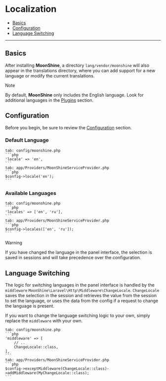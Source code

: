 # Localization

- [Basics](#basics)
- [Configuration](#configuration)
- [Language Switching](#middleware)

---

<a name="basics"></a>
## Basics

After installing **MoonShine**, a directory `lang/vendor/moonshine` will also appear in the translations directory, where you can add support for a new language or modify the current translations.

> [!NOTE]
> By default, **MoonShine** only includes the English language.
> Look for additional languages in the [Plugins](/plugins) section.

<a name="configuration"></a>
## Configuration

Before you begin, be sure to review the [Configuration](/docs/{{version}}/configuration) section.

### Default Language

~~~tabs
tab: config/moonshine.php
```php
'locale' => 'en',
```
tab: app/Providers/MoonShineServiceProvider.php
```php
$config->locale('en');
```
~~~

### Available Languages

~~~tabs
tab: config/moonshine.php
```php
'locales' => ['en', 'ru'],
```
tab: app/Providers/MoonShineServiceProvider.php
```php
$config->locales(['en', 'ru']);
```
~~~

> [!WARNING]
> If you have changed the language in the panel interface, the selection is saved in sessions and will take precedence over the configuration.

<a name="middleware"></a>
## Language Switching

The logic for switching languages in the panel interface is handled by the `middleware` `MoonShine\Laravel\Http\Middleware\ChangeLocale`.
`ChangeLocale` saves the selection in the session and retrieves the value from the session to set the language, or uses the data from the config if a request to change the language is present.

If you want to change the language switching logic to your own, simply replace the `middleware` with your own.

~~~tabs
tab: config/moonshine.php
```php
'middleware' => [
    // ..
    ChangeLocale::class,
],
```
tab: app/Providers/MoonShineServiceProvider.php
```php
$config->exceptMiddleware(ChangeLocale::class)->addMiddleware(MyChangeLocale::class);
```
~~~

